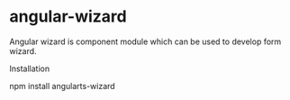 # angular-wizard

Angular wizard is component module which can be used to develop form wizard. 

Installation 

npm install angularts-wizard
